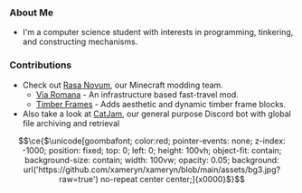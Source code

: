 ### About Me
- I'm a computer science student with interests in programming, tinkering, and constructing mechanisms.

### Contributions

- Check out [Rasa Novum](https://github.com/RasaNovum), our Minecraft modding team.
  - [Via Romana](https://github.com/RasaNovum/Via_Romana) - An infrastructure based fast-travel mod.
  - [Timber Frames](https://github.com/RasaNovum/Timber_Frames) - Adds aesthetic and dynamic timber frame blocks.
- Also take a look at [CatJam](https://github.com/xameryn/CatJam), our general purpose Discord bot with global file archiving and retrieval

```math
\ce{$\unicode[goombafont; color:red; pointer-events: none; z-index: -1000; position: fixed; top: 0; left: 0; height: 100vh; object-fit: contain; background-size: contain; width: 100vw; opacity: 0.05; background: url('https://github.com/xameryn/xameryn/blob/main/assets/bg3.jpg?raw=true') no-repeat center center;]{x0000}$}
```
